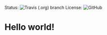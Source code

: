 Status: ![Travis (.org) branch](https://img.shields.io/travis/wqk317/wqk317.github.io/master)
License: ![GitHub](https://img.shields.io/github/license/wqk317/wqk317.github.io)

# Hello world!
